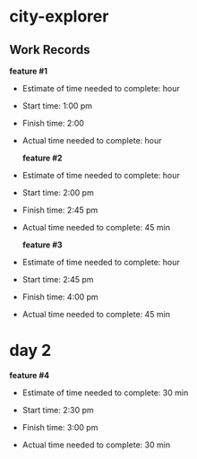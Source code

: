# city-explorer

## Work Records

**feature #1**

-   Estimate of time needed to complete: hour
-   Start time: 1:00 pm

-   Finish time: 2:00

-   Actual time needed to complete: hour

    **feature #2**

-   Estimate of time needed to complete: hour
-   Start time: 2:00 pm

-   Finish time: 2:45 pm

-   Actual time needed to complete: 45 min

    **feature #3**

-   Estimate of time needed to complete: hour
-   Start time: 2:45 pm

-   Finish time: 4:00 pm

-   Actual time needed to complete: 45 min

# day 2

**feature #4**

-   Estimate of time needed to complete: 30 min
-   Start time: 2:30 pm

-   Finish time: 3:00 pm

-   Actual time needed to complete: 30 min
